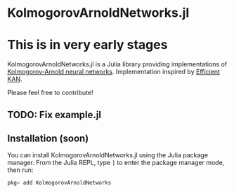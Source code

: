 # KolmogorovArnoldNetworks.jl
# This is in very early stages

KolmogorovArnoldNetworks.jl is a Julia library providing implementations of [Kolmogorov-Arnold neural networks](https://arxiv.org/abs/2404.19756). Implementation inspired by [Efficient KAN](https://github.com/Blealtan/efficient-kan).

Please feel free to contribute!

## TODO: Fix example.jl

## Installation (soon)

You can install KolmogorovArnoldNetworks.jl using the Julia package manager. From the Julia REPL, type `]` to enter the package manager mode, then run:

```julia
pkg> add KolmogorovArnoldNetworks
```
